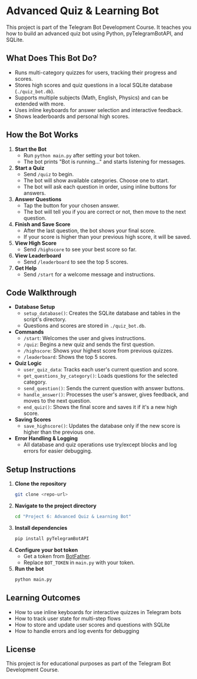 # Advanced Quiz & Learning Bot

This project is part of the Telegram Bot Development Course. It teaches you how to build an advanced quiz bot using Python, pyTelegramBotAPI, and SQLite.

## What Does This Bot Do?
- Runs multi-category quizzes for users, tracking their progress and scores.
- Stores high scores and quiz questions in a local SQLite database (`./quiz_bot.db`).
- Supports multiple subjects (Math, English, Physics) and can be extended with more.
- Uses inline keyboards for answer selection and interactive feedback.
- Shows leaderboards and personal high scores.

## How the Bot Works
1. **Start the Bot**
   - Run `python main.py` after setting your bot token.
   - The bot prints "Bot is running..." and starts listening for messages.
2. **Start a Quiz**
   - Send `/quiz` to begin.
   - The bot will show available categories. Choose one to start.
   - The bot will ask each question in order, using inline buttons for answers.
3. **Answer Questions**
   - Tap the button for your chosen answer.
   - The bot will tell you if you are correct or not, then move to the next question.
4. **Finish and Save Score**
   - After the last question, the bot shows your final score.
   - If your score is higher than your previous high score, it will be saved.
5. **View High Score**
   - Send `/highscore` to see your best score so far.
6. **View Leaderboard**
   - Send `/leaderboard` to see the top 5 scores.
7. **Get Help**
   - Send `/start` for a welcome message and instructions.

## Code Walkthrough
- **Database Setup**
  - `setup_database()`: Creates the SQLite database and tables in the script's directory.
  - Questions and scores are stored in `./quiz_bot.db`.
- **Commands**
  - `/start`: Welcomes the user and gives instructions.
  - `/quiz`: Begins a new quiz and sends the first question.
  - `/highscore`: Shows your highest score from previous quizzes.
  - `/leaderboard`: Shows the top 5 scores.
- **Quiz Logic**
  - `user_quiz_data`: Tracks each user's current question and score.
  - `get_questions_by_category()`: Loads questions for the selected category.
  - `send_question()`: Sends the current question with answer buttons.
  - `handle_answer()`: Processes the user's answer, gives feedback, and moves to the next question.
  - `end_quiz()`: Shows the final score and saves it if it's a new high score.
- **Saving Scores**
  - `save_highscore()`: Updates the database only if the new score is higher than the previous one.
- **Error Handling & Logging**
  - All database and quiz operations use try/except blocks and log errors for easier debugging.

## Setup Instructions
1. **Clone the repository**
   ```bash
   git clone <repo-url>
   ```
2. **Navigate to the project directory**
   ```bash
   cd "Project 6: Advanced Quiz & Learning Bot"
   ```
3. **Install dependencies**
   ```bash
   pip install pyTelegramBotAPI
   ```
4. **Configure your bot token**
   - Get a token from [BotFather](https://t.me/BotFather).
   - Replace `BOT_TOKEN` in `main.py` with your token.
5. **Run the bot**
   ```bash
   python main.py
   ```

## Learning Outcomes
- How to use inline keyboards for interactive quizzes in Telegram bots
- How to track user state for multi-step flows
- How to store and update user scores and questions with SQLite
- How to handle errors and log events for debugging

## License
This project is for educational purposes as part of the Telegram Bot Development Course.
